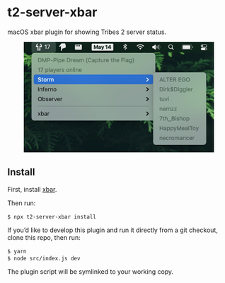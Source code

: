 # t2-server-xbar

macOS xbar plugin for showing Tribes 2 server status.

<p align="center">
<img src="screenshot.png" alt="Screenshot" width="430" height="250">
</p>

## Install

First, install [xbar](https://xbarapp.com).

Then run:

```console
$ npx t2-server-xbar install
```

If you’d like to develop this plugin and run it directly from a git checkout,
clone this repo, then run:

```console
$ yarn
$ node src/index.js dev
```

The plugin script will be symlinked to your working copy.
